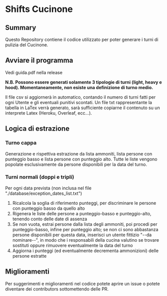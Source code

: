 # Shifts Cucinone

## Summary
Questo Repository contiene il codice utilizzato per poter generare i turni di pulizia del Cucinone.

## Avviare il programma 
Vedi guida.pdf nella release

**N.B. Possono essere generati solamente 3 tipologie di turni (light, heavy e hood). Momentaneamente, non esiste una definizione di turno medio.**

Il file csv si aggiornerà in automatico, contando il numero di turni fatti per ogni Utente e gli eventuali punitivi scontati. Un file txt rappresentante la tabella in LaTex verrà generato, sarà sufficiente copiarne il contenuto su un interprete Latex (Heroku, Overleaf, ecc...).

## Logica di estrazione

### Turno cappa
Generazione e rispettiva estrazione da lista ammoniti, lista persone con punteggio basso e lista persone con punteggio alto. Tutte le liste vengono popolate esclusivamente da persone disponibili per la data del turno.

### Turni normali (doppi e tripli)
Per ogni data prevista (non inclusa nel file "./database/exception_dates_list.txt")
1) Ricalcola la soglia di riferimento punteggi, per discriminare le persone con punteggio basso da quello alto
2) Rigenera le liste delle persone a punteggio-basso e punteggio-alto, tenendo conto delle date di assenza
3) Se non vuota, estrai persone dalla lista degli ammoniti, poi procedi per punteggio-basso, infine per punteggio alto; se non ci sono abbastanza persone disponibili per questa data, inserisci un utente fittizio "--da nominare--", in modo che i responsabili della cucina valutino se trovare sostituti oppure rimuovere eventualmente la data del turno
4) Aggiorna i punteggi (ed eventualmente decrementa ammonizioni) delle persone estratte


## Miglioramenti
Per suggerimenti e miglioramenti nel codice potete aprire un issue o potete diventare dei contributors sottomettendo delle PR.
